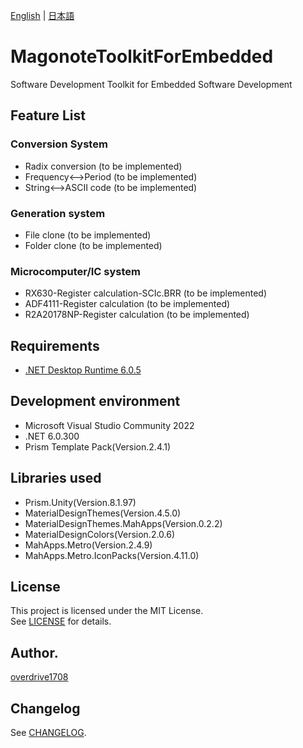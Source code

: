 [English](README.md) | [日本語](README.ja.md)

# MagonoteToolkitForEmbedded
Software Development Toolkit for Embedded Software Development

## Feature List

### Conversion System
- Radix conversion (to be implemented)
- Frequency<-->Period (to be implemented)
- String<-->ASCII code (to be implemented)

### Generation system
- File clone (to be implemented)
- Folder clone (to be implemented)

### Microcomputer/IC system
- RX630-Register calculation-SCIc.BRR (to be implemented)
- ADF4111-Register calculation (to be implemented)
- R2A20178NP-Register calculation (to be implemented)

## Requirements
- [.NET Desktop Runtime 6.0.5](https://dotnet.microsoft.com/en-us/download/dotnet/6.0)

## Development environment
- Microsoft Visual Studio Community 2022
- .NET 6.0.300
- Prism Template Pack(Version.2.4.1)

## Libraries used
- Prism.Unity(Version.8.1.97)
- MaterialDesignThemes(Version.4.5.0)
- MaterialDesignThemes.MahApps(Version.0.2.2)
- MaterialDesignColors(Version.2.0.6)
- MahApps.Metro(Version.2.4.9)
- MahApps.Metro.IconPacks(Version.4.11.0)

## License
This project is licensed under the MIT License.  
See [LICENSE](LICENSE) for details.

## Author.
[overdrive1708](https://github.com/overdrive1708)

## Changelog
See [CHANGELOG](CHANGELOG.md).
